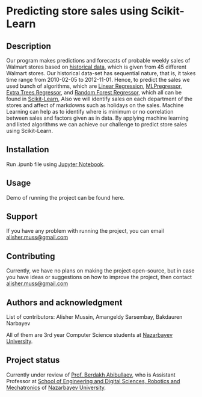 # Predicting store sales using Scikit-Learn

## Description
Our program makes predictions and forecasts of probable weekly sales of Walmart stores based on [historical data](https://www.kaggle.com/c/walmart-recruiting-store-sales-forecasting), which is given from 45 different Walmart stores. Our historical data-set has sequential nature, that is, it takes time range from 2010-02-05 to 2012-11-01. Hence, to predict the sales we used bunch of algorithms, which are [Linear Regression](https://www.google.com/search?client=opera-gx&hs=3Uu&lei=BEHKX5WKOYutrgTe3qjQBQ&q=linear%20regression%20python%20pandas&ved=2ahUKEwiVnPa0vrTtAhWLlosKHV4vCloQsKwBKAB6BAgiEAE&biw=1475&bih=674), [MLPregressor](https://scikit-learn.org/stable/modules/generated/sklearn.neural_network.MLPRegressor.html), [Extra Trees Regressor](https://scikit-learn.org/stable/modules/generated/sklearn.ensemble.ExtraTreesRegressor.html), and [Random Forest Regressor](https://scikit-learn.org/stable/modules/generated/sklearn.ensemble.RandomForestRegressor.html), which all can be found in [Scikit-Learn](https://scikit-learn.org/stable/), Also we will identify sales on each department of the stores and affect of markdowns such as holidays on the sales. Machine Learning can help as to identify where is minimum or no correlation between sales and factors given as in data. By applying machine learning and listed algorithms we can achieve our challenge to predict store sales using Scikit-Learn.

## Installation
Run .ipunb file using [Jupyter Notebook](https://jupyter.org).

## Usage
Demo of running the project can be found here.

## Support
If you have any problem with running the project, you can email alisher.muss@gmail.com

## Contributing
Currently, we have no plans on making the project open-source, but in case you have ideas or suggestions on how to improve the project, then contact alisher.muss@gmail.com

## Authors and acknowledgment
List of contributors:
Alisher Mussin, Amangeldy Sarsembay, Bakdauren Narbayev

All of them are 3rd year Computer Science students at [Nazarbayev University](https://nu.edu.kz).
## Project status
Currently under review of [Prof. Berdakh Abibullaev](https://nu.edu.kz/faculty/berdakh-abibullaev), who is Assistant Professor at [School of Engineering and Digital Sciences, Robotics and Mechatronics](https://seds.nu.edu.kz/faculty-and-research/faculty-list-2/department-of-robotics-and-mechatronics-faculty-list/) of [Nazarbayev University](https://nu.edu.kz).
